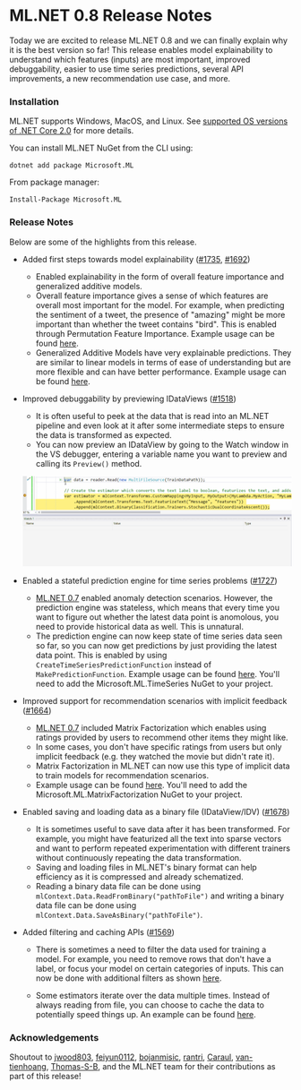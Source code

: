 # ML.NET 0.8 Release Notes

Today we are excited to release ML.NET 0.8 and we can finally explain why it
is the best version so far! This release enables model explainability to
understand which features (inputs) are most important, improved debuggability,
easier to use time series predictions, several API improvements, a new
recommendation use case, and more.

### Installation

ML.NET supports Windows, MacOS, and Linux. See [supported OS versions of .NET
Core
2.0](https://github.com/dotnet/core/blob/master/release-notes/2.0/2.0-supported-os.md)
for more details.

You can install ML.NET NuGet from the CLI using:
```
dotnet add package Microsoft.ML
```

From package manager:
```
Install-Package Microsoft.ML
```

### Release Notes

Below are some of the highlights from this release.

* Added first steps towards model explainability
  ([#1735](https://github.com/dotnet/machinelearning/pull/1735),
  [#1692](https://github.com/dotnet/machinelearning/pull/1692))

    * Enabled explainability in the form of overall feature importance and
      generalized additive models. 
    * Overall feature importance gives a sense of which features are overall
      most important for the model. For example, when predicting the sentiment
      of a tweet, the presence of "amazing" might be more important than
      whether the tweet contains "bird". This is enabled through Permutation
      Feature Importance. Example usage can be found
      [here](https://github.com/dotnet/machinelearning/blob/3d33e20f33da70cdd3da2ad9e0b2b03df929bef4/docs/samples/Microsoft.ML.Samples/Dynamic/PermutationFeatureImportance.cs).
    * Generalized Additive Models have very explainable predictions. They are
      similar to linear models in terms of ease of understanding but are more
      flexible and can have better performance. Example usage can be found
      [here](https://github.com/dotnet/machinelearning/blob/3d33e20f33da70cdd3da2ad9e0b2b03df929bef4/docs/samples/Microsoft.ML.Samples/Dynamic/GeneralizedAdditiveModels.cs).

* Improved debuggability by previewing IDataViews
  ([#1518](https://github.com/dotnet/machinelearning/pull/1518))

    * It is often useful to peek at the data that is read into an ML.NET
      pipeline and even look at it after some intermediate steps to ensure the
      data is transformed as expected. 
    * You can now preview an IDataView by going to the Watch window in the VS
      debugger, entering a variable name you want to preview and calling its
      `Preview()` method. 

    ![](dataPreview.gif)

* Enabled a stateful prediction engine for time series problems
  ([#1727](https://github.com/dotnet/machinelearning/pull/1727))

    * [ML.NET
      0.7](https://github.com/dotnet/machinelearning/blob/483ec04a11fbdc056a88bc581d7e5cee9092a936/docs/release-notes/0.7/release-0.7.md)
      enabled anomaly detection scenarios. However, the prediction engine was
      stateless, which means that every time you want to figure out whether
      the latest data point is anomolous, you need to provide historical data
      as well. This is unnatural.
    * The prediction engine can now keep state of time series data seen so
      far, so you can now get predictions by just providing the latest data
      point. This is enabled by using `CreateTimeSeriesPredictionFunction`
      instead of `MakePredictionFunction`. Example usage can be found
      [here](https://github.com/dotnet/machinelearning/blob/3d33e20f33da70cdd3da2ad9e0b2b03df929bef4/test/Microsoft.ML.TimeSeries.Tests/TimeSeriesDirectApi.cs#L141).
      You'll need to add the Microsoft.ML.TimeSeries NuGet to your project.

* Improved support for recommendation scenarios with implicit feedback
  ([#1664](https://github.com/dotnet/machinelearning/pull/1664))  

    * [ML.NET
      0.7](https://github.com/dotnet/machinelearning/blob/483ec04a11fbdc056a88bc581d7e5cee9092a936/docs/release-notes/0.7/release-0.7.md)
      included Matrix Factorization which enables using ratings provided by
      users to recommend other items they might like.
    * In some cases, you don't have specific ratings from users but only
      implicit feedback (e.g. they watched the movie but didn't rate it).
    * Matrix Factorization in ML.NET can now use this type of implicit data to
      train models for recommendation scenarios. 
    * Example usage can be found
      [here](https://github.com/dotnet/machinelearning/blob/71d58fa83f77abb630d815e5cf8aa9dd3390aa65/test/Microsoft.ML.Tests/TrainerEstimators/MatrixFactorizationTests.cs#L335).
      You'll need to add the Microsoft.ML.MatrixFactorization NuGet to your
      project.

* Enabled saving and loading data as a binary file (IDataView/IDV)
  ([#1678](https://github.com/dotnet/machinelearning/pull/1678))

    * It is sometimes useful to save data after it has been transformed. For
      example, you might have featurized all the text into sparse vectors and
      want to perform repeated experimentation with different trainers without
      continuously repeating the data transformation.
    * Saving and loading files in ML.NET's binary format can help efficiency
      as it is compressed and already schematized.
    * Reading a binary data file can be done using
      `mlContext.Data.ReadFromBinary("pathToFile")` and writing a binary data
      file can be done using `mlContext.Data.SaveAsBinary("pathToFile")`.

* Added filtering and caching APIs
  ([#1569](https://github.com/dotnet/machinelearning/pull/1569))

    * There is sometimes a need to filter the data used for training a model.
      For example, you need to remove rows that don't have a label, or focus
      your model on certain categories of inputs. This can now be done with
      additional filters as shown
      [here](https://github.com/dotnet/machinelearning/blob/71d58fa83f77abb630d815e5cf8aa9dd3390aa65/test/Microsoft.ML.Tests/RangeFilterTests.cs#L30).

    * Some estimators iterate over the data multiple times. Instead of always
      reading from file, you can choose to cache the data to potentially speed
      things up. An example can be found
      [here](https://github.com/dotnet/machinelearning/blob/71d58fa83f77abb630d815e5cf8aa9dd3390aa65/test/Microsoft.ML.Tests/CachingTests.cs#L56).

### Acknowledgements

Shoutout to [jwood803](https://github.com/jwood803),
[feiyun0112](https://github.com/feiyun0112),
[bojanmisic](https://github.com/bojanmisic),
[rantri](https://github.com/rantri), [Caraul](https://github.com/Caraul),
[van-tienhoang](https://github.com/van-tienhoang),
[Thomas-S-B](https://github.com/Thomas-S-B), and the ML.NET team for their
contributions as part of this release! 